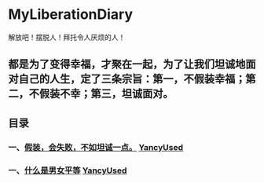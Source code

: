# MyLiberationDiary
解放吧！摆脱人！拜托令人厌烦的人！
## 都是为了变得幸福，才聚在一起，为了让我们坦诚地面对自己的人生，定了三条宗旨：第一，不假装幸福；第二，不假装不幸；第三，坦诚面对。
## 目录
### 一、[假装，会失败，不如坦诚一点。](/%E7%9B%AE%E5%BD%95/假装，会失败，不如坦诚一点.md)   [YancyUsed](https://github.com/YancyUsed)
### 一、[什么是男女平等](/%E7%9B%AE%E5%BD%95/%E4%BB%80%E4%B9%88%E6%98%AF%E7%94%B7%E5%A5%B3%E5%85%AC%E5%B9%B3.md)   [YancyUsed](https://github.com/YancyUsed)

